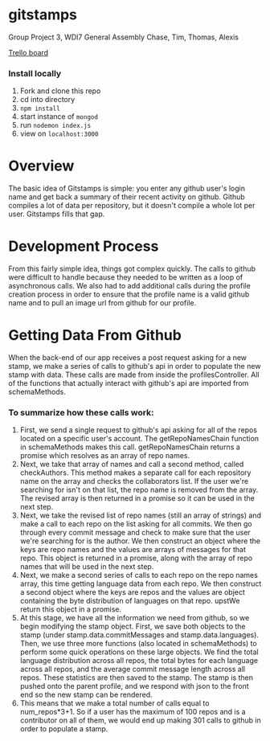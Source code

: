 # gitstamps
Group Project 3, WDI7 General Assembly
Chase, Tim, Thomas, Alexis

[Trello board](https://trello.com/b/HpXn3C3N/gitstamps)

### Install locally
1. Fork and clone this repo
2. cd into directory
3. `npm install`
4. start instance of `mongod`
5. run `nodemon index.js`
6. view on `localhost:3000`

# Overview
The basic idea of Gitstamps is simple: you enter any github user's login name and get back a summary of their recent activity on github.  Github compiles a lot of data per repository, but it doesn't compile a whole lot per user.  Gitstamps fills that gap.

# Development Process
From this fairly simple idea, things got complex quickly.  The calls to github were difficult to handle because they needed to be written as a loop of asynchronous calls.  We also had to add additional calls during the profile creation process in order to ensure that the profile name is a valid github name and to pull an image url from github for our profile.

# Getting Data From Github
When the back-end of our app receives a post request asking for a new stamp, we make a series of calls to github's api in order to populate the new stamp with data.  These calls are made from inside the profilesController.  All of the functions that actually interact with github's api are imported from schemaMethods.

### To summarize how these calls work:
1. First, we send a single request to github's api asking for all of the repos located on a specific user's account.  The getRepoNamesChain function in schemaMethods makes this call.  getRepoNamesChain returns a promise which resolves as an array of repo names.
2. Next, we take that array of names and call a second method, called checkAuthors.  This method makes a separate call for each repository name on the array and checks the collaborators list.  If the user we're searching for isn't on that list, the repo name is removed from the array.  The revised array is then returned in a promise so it can be used in the next step.
3. Next, we take the revised list of repo names (still an array of strings) and make a call to each repo on the list asking for all commits.  We then go through every commit message and check to make sure that the user we're searching for is the author.  We then construct an object where the keys are repo names and the values are arrays of messages for that repo.  This object is returned in a promise, along with the array of repo names that will be used in the next step.
4. Next, we make a second series of calls to each repo on the repo names array, this time getting language data from each repo.  We then construct a second object where the keys are repos and the values are object containing the byte distribution of languages on that repo.  upstWe return this object in a promise.
5. At this stage, we have all the information we need from github, so we begin modifying the stamp object.  First, we save both objects to the stamp (under stamp.data.commitMessages and stamp.data.languages).  Then, we use three more functions (also located in schemaMethods) to perform some quick operations on these large objects.  We find the total language distribution across all repos, the total bytes for each language across all repos, and the average commit message length across all repos.  These statistics are then saved to the stamp.  The stamp is then pushed onto the parent profile, and we respond with json to the front end so the new stamp can be rendered.
6. This means that we make a total number of calls equal to num_repos*3+1.  So if a user has the maximum of 100 repos and is a contributor on all of them, we would end up making 301 calls to github in order to populate a stamp.
